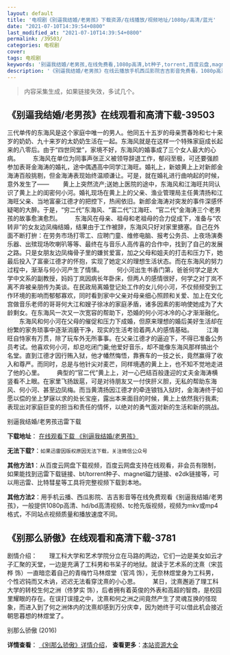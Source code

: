 ```yaml
---
layout: default
title: '电视剧《别逼我结婚/老男孩》下载资源/在线播放/视频地址/1080p/高清/蓝光'
date: "2021-07-10T14:39:54+0800"
last_modified_at: "2021-07-10T14:39:54+0800"
permalink: /39503/
categories: 电视剧
cover:
tags: 电视剧
keywords: '别逼我结婚/老男孩,在线免费看,1080p高清,bt种子,torrent,百度云盘,magnet,磁力链,迅雷下载资源'
description: '《别逼我结婚/老男孩》在线云播放手机西瓜影院吉吉影音免费看，1080p高清bd/hd未删减完整版和tc抢先枪版，mkv/mp4格式，附带bt/torrent种子、magnet/磁力链、百度云盘、网盘资源迅雷下载链接'
---
```


>内容采集生成，如果链接失效，多试几个。


## 《别逼我结婚/老男孩》在线观看和高清下载-39503

三代单传的东海风是这个家庭中唯一的男人。他同五十五岁的母亲贾春玲和七十来岁的奶奶、九十来岁的太奶奶生活在一起。东海风就是在这样一个特殊家庭成长起来的八零后。由于&ldquo;四世同堂”，家境不好，东海风的婚事成了三个女人最大的心病。 　　东海风在单位为同事声张正义被领导辞退工作，郁闷至极，可还要强颜参加表哥金海涛的婚礼，途中偶遇高中同学江海旺。婚礼上，新娘黄上上对新郎金海涛百般挑剔，但金海涛表现始终温顺谦让。可是，就在婚礼进行曲响起的时候，意外发生了&mdash;— 　　黄上上突然流产;送她上医院的途中，东海风和江海旺共同认识了黄上上的闺密何小河。婚礼现场在黄上上的父亲、渔业管理局主任黄清扬和江海旺父亲、当地富豪江德才的把控下，热闹依旧。新郎金海涛对突发的事件深感怀疑喝的大醉。于是，“穷二代&rdquo;东海风、&ldquo;富二代&rdquo;江海旺、&ldquo;官二代&rdquo;金海涛三个老男孩的故事愈演愈烈。 　　东海风在母亲、祖母和老祖母的合力促成下，准备与&ldquo;农转非&rdquo;的女友边凤梅结婚，结果由于工作被辞，东海风只好对家里搪塞。自己在外面不断打拚：在劳务市场打零工、应聘门童、维修电脑、报考公务员、上夜场演奏乐器、出殡现场吹喇叭等等、最终在与音乐人高传喜的合作中，找到了自己的发展之路。只是女朋友边凤梅骨子里的嫌贫爱富，加之父母和姐夫的打击和压力下，她最后投入了富豪江德才的怀抱，实现了她定义的理想生活状态。而在东海风的努力过程中，渐渐与何小河产生了情愫。 　　何小河出生书香门第，爸爸何学之是大学中文系的副教授，妈妈丁岚因病长年卧床，但两人的感情很好，何学之对丁岚不离不弃被亲朋传为美谈。在民政局离婚登记处工作的女儿何小河，不仅频频受到工作环境的影响而郁郁寡欢，同时看到家中父亲对母亲细心照顾和关爱、加上在文化宫做音乐老师的哥哥何大江和嫂子徐冰的家庭矛盾，诸多因素的影响使她成为了大龄剩女。在东海风一次又一次宽容的帮助下，恐婚的何小河冰冷的心才渐渐融化。 　　东海风和何小河在父母的催促和压力下成婚，但原来理想的婚后美好生活却在纷繁的家务琐事中逐渐消磨干净，现实的生活考验着两人的感情基础。 　　江海旺自恃家有万贯，除了玩车外无所事事。在父亲江德才的逼迫下，不得已准备公务员考试。他喜欢何小河，却总吃闭门羹;他爱好音乐，却不能像东海风那样搞出个名堂。直到江德才因行贿入狱，他才幡然悔悟，靠赛车的一技之长，竟然赢得了收入和尊严。而同时，总是与他针尖对麦芒，同样境遇的黄上上，也不知不觉地走进了他的心里。 　　典型的&ldquo;官二代&rdquo;黄上上，对一心巴结百般逢迎的丈夫金海涛横竖看不上眼。在家里飞扬跋扈，可是对待朋友又一付侠肝义胆，无私的帮助东海风、何小河、甚至边凤梅。而当黄清扬因江德才的牵连锒铛入狱时，金海涛终于如愿以偿的坐上梦寐以求的处长宝座，露出本来面目的时候，黄上上依然我行我素;表现出对家庭巨变的担当和责任的情怀，以绝对的勇气面对新的生活和新的挑战。


别逼我结婚/老男孩迅雷下载

**下载地址**： [在线观看下载 《别逼我结婚/老男孩》](https://www.993dy.com//vod-detail-id-12817.html) 


**无法下载?**：`如果迅雷因版权原因无法下载，关注微信公众号 `

**其他方法1**：从百度云网盘下载视频，百度云网盘支持在线观看，非会员有限制，如果能找到迅雷下载链接、bt/torrent种子、magnet磁力链接、e2dk链接等，可以用迅雷、比特彗星等工具将完整视频下载到本地。

**其他方法2**：用手机云播、西瓜影院、吉吉影音等在线免费观看《别逼我结婚/老男孩》，一般提供1080p高清、hd/bd高清视频、tc抢先版视频，视频为mkv或mp4格式，不同站点视频质量和播放速度不同。


## 《别那么骄傲》在线观看和高清下载-3781

剧情介绍：　　理工科大学和艺术学院分立在马路的两边，它们一边是美女如云才子汇聚的天堂，一边是充满了工科男和书呆子的地狱。就读于艺术系的沈熹（宋芸桦 饰）一直暗恋着自己的青梅竹马林煜堂（官鸿 饰），无奈林煜堂身为工科男，个性迟钝而又木讷，迟迟无法看穿沈熹的小心思。 　　某日，沈熹邂逅了理工科大学的转校生何之洲（佟梦实 饰），后者拥有着英俊的外表和高超的智商，是校园里耀眼的存在。在误打误撞之中，沈熹和何之洲之间竟然产生了灵魂互换的怪现象，而进入到了何之洲体内的沈熹却感到万分庆幸，因为她终于可以借此机会接近朝思暮想的林煜堂了。


别那么骄傲 (2016)

**详情查看**： [《别那么骄傲》详情介绍](/movie/3781/)， **查看更多**：[本站资源大全](/movie/t/all/)

